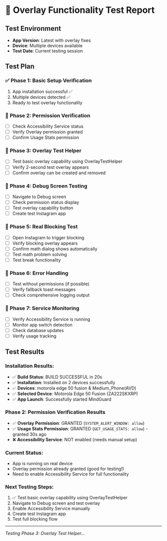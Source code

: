 # 🧪 Overlay Functionality Test Report

## Test Environment
- **App Version**: Latest with overlay fixes
- **Device**: Multiple devices available
- **Test Date**: Current testing session

## Test Plan

### ✅ **Phase 1: Basic Setup Verification**
1. App installation successful ✅
2. Multiple devices detected ✅
3. Ready to test overlay functionality

### 🔄 **Phase 2: Permission Verification**
- [ ] Check Accessibility Service status
- [ ] Verify Overlay permission granted
- [ ] Confirm Usage Stats permission

### 🔄 **Phase 3: Overlay Test Helper**
- [ ] Test basic overlay capability using OverlayTestHelper
- [ ] Verify 2-second test overlay appears
- [ ] Confirm overlay can be created and removed

### 🔄 **Phase 4: Debug Screen Testing**
- [ ] Navigate to Debug screen
- [ ] Check permission status display
- [ ] Test overlay capability button
- [ ] Create test Instagram app

### 🔄 **Phase 5: Real Blocking Test**
- [ ] Open Instagram to trigger blocking
- [ ] Verify blocking overlay appears
- [ ] Confirm math dialog shows automatically
- [ ] Test math problem solving
- [ ] Test break functionality

### 🔄 **Phase 6: Error Handling**
- [ ] Test without permissions (if possible)
- [ ] Verify fallback toast messages
- [ ] Check comprehensive logging output

### 🔄 **Phase 7: Service Monitoring**
- [ ] Verify Accessibility Service is running
- [ ] Monitor app switch detection
- [ ] Check database updates
- [ ] Verify usage tracking

## Test Results

### **Installation Results:**
- ✅ **Build Status**: BUILD SUCCESSFUL in 20s
- ✅ **Installation**: Installed on 2 devices successfully
- ✅ **Devices**: motorola edge 50 fusion & Medium_Phone(AVD)
- ✅ **Selected Device**: Motorola Edge 50 Fusion (ZA222SKXRP)
- ✅ **App Launch**: Successfully started MindGuard

### **Phase 2: Permission Verification Results**
- ✅ **Overlay Permission**: GRANTED (`SYSTEM_ALERT_WINDOW: allow`)
- ✅ **Usage Stats Permission**: GRANTED (`GET_USAGE_STATS: allow`) - granted 30s ago
- ❌ **Accessibility Service**: NOT enabled (needs manual setup)

### **Current Status:**
- App is running on real device
- Overlay permission already granted (good for testing!)
- Need to enable Accessibility Service for full functionality

### **Next Testing Steps:**
1. ✅ Test basic overlay capability using OverlayTestHelper
2. Navigate to Debug screen and test overlay
3. Enable Accessibility Service manually
4. Create test Instagram app
5. Test full blocking flow

---

*Testing Phase 3: Overlay Test Helper...*